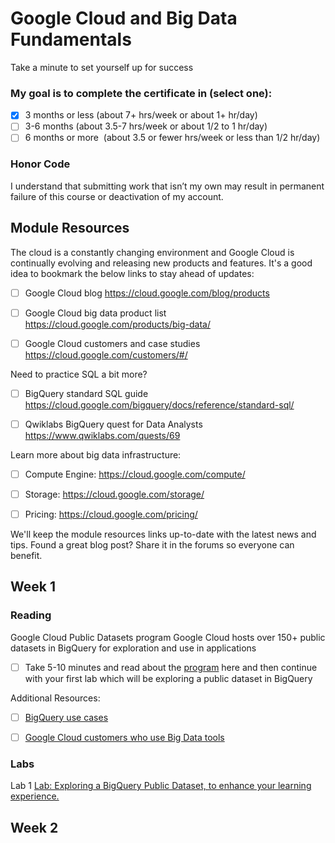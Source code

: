 # Google Cloud and Big Data Fundamentals

Take a minute to set yourself up for success

### My goal is to complete the&nbsp;certificate in (select one):

- [x] 3 months or less&nbsp;(about 7+ hrs/week or about 1+ hr/day) 
- [ ] 3-6 months&nbsp;(about 3.5-7 hrs/week or about 1/2 to 1 hr/day)
- [ ] 6 months or more&nbsp; (about 3.5 or fewer hrs/week or less than 1/2 hr/day)             

### Honor Code
I understand that submitting work that isn’t my own may result in permanent failure of this course or deactivation of my account.     

## Module Resources
The cloud is a constantly changing environment and Google Cloud is continually evolving and releasing new products and features. It's a good idea to bookmark the below links to stay ahead of updates:

- [ ] Google Cloud blog https://cloud.google.com/blog/products

- [ ] Google Cloud big data product list https://cloud.google.com/products/big-data/

- [ ] Google Cloud customers and case studies https://cloud.google.com/customers/#/

Need to practice SQL a bit more?

- [ ] BigQuery standard SQL guide https://cloud.google.com/bigquery/docs/reference/standard-sql/

- [ ] Qwiklabs BigQuery quest for Data Analysts https://www.qwiklabs.com/quests/69

Learn more about big data infrastructure:

- [ ] Compute Engine: https://cloud.google.com/compute/

- [ ] Storage: https://cloud.google.com/storage/

- [ ] Pricing: https://cloud.google.com/pricing/

We'll keep the module resources links up-to-date with the latest news and tips. Found a great blog post? Share it in the forums so everyone can benefit.

## Week 1

### Reading
Google Cloud Public Datasets program
Google Cloud hosts over 150+ public datasets in BigQuery for exploration and use in applications

- [ ] Take 5-10 minutes and read about the [program](https://services.google.com/fh/files/misc/public_datasets_one_pager.pdf) here and then continue with your first lab which will be exploring a public dataset in BigQuery

Additional Resources:

- [ ] [BigQuery use cases](https://cloud.google.com/bigquery/#bigquery-solutions-and-use-cases)

- [ ] [Google Cloud customers who use Big Data tools](https://cloud.google.com/customers/#/products=Big_Data_Analytics)

### Labs
Lab 1
 [Lab: Exploring a BigQuery Public Dataset, to enhance your learning experience.](https://googlecoursera.qwiklabs.com/focuses/19386944)
## Week 2

